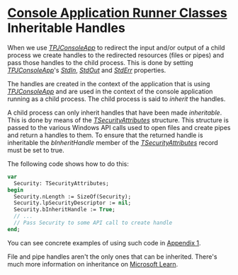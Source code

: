 # [Console Application Runner Classes](../ConsoleApp.md) Inheritable Handles

When we use [_TPJConsoleApp_](./API/TPJConsoleApp.md) to redirect the input and/or output of a child process we create handles to the redirected resources (files or pipes) and pass those handles to the child process. This is done by setting [_TPJConsoleApp_](./API/TPJConsoleApp.md)'s [_StdIn_](./API/TPJCustomConsoleApp-StdIn.md), [_StdOut_](./API/TPJCustomConsoleApp-StdOut.md) and [_StdErr_](./API/TPJCustomConsoleApp-StdErr.md) properties.

The handles are created in the context of the application that is using [_TPJConsoleApp_](./API/TPJConsoleApp.md) and are used in the context of the console application running as a child process. The child process is said to _inherit_ the handles.

A child process can only inherit handles that have been made _inheritable_. This is done by means of the [_TSecurityAttributes_](https://learn.microsoft.com/en-us/previous-versions/windows/desktop/legacy/aa379560(v=vs.85)) structure. This structure is passed to the various Windows API calls used to open files and create pipes and return a handles to them. To ensure that the returned handle is inheritable the _bInheritHandle_ member of the [_TSecurityAttributes_](https://learn.microsoft.com/en-us/previous-versions/windows/desktop/legacy/aa379560(v=vs.85)) record must be set to true.

The following code shows how to do this:

```pascal
var
  Security: TSecurityAttributes;
begin
  Security.nLength := SizeOf(Security);
  Security.lpSecurityDescriptor := nil;
  Security.bInheritHandle := True;
  // ...
  // Pass Security to some API call to create handle
end;
```

You can see concrete examples of using such code in [Appendix 1](./Appendices/Appendix1.md).

File and pipe handles aren't the only ones that can be inherited. There's much more information on inheritance on [Microsoft Learn](https://learn.microsoft.com/en-gb/windows/win32/procthread/inheritance).
